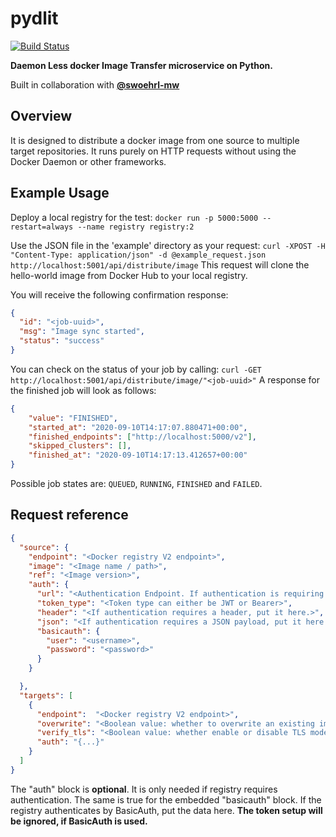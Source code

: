 # pydlit

[![Build Status](https://travis-ci.com/GladCatDK/pydlit.svg?token=8z7XWnDHNg7yb5hEZcjp&branch=master)](https://travis-ci.com/GladCatDK/pydlit)

**Daemon Less docker Image Transfer microservice on Python.**

Built in collaboration with **[@swoehrl-mw](https://github.com/swoehrl-mw)**

## Overview

It is designed to distribute a docker image from one source to multiple target repositories.
It runs purely on HTTP requests without using the Docker Daemon or other frameworks.

## Example Usage

Deploy a local registry for the test: `docker run -p 5000:5000 --restart=always --name registry registry:2`

Use the JSON file in the 'example' directory as your request: `curl -XPOST -H "Content-Type: application/json" -d @example_request.json http://localhost:5001/api/distribute/image`
This request will clone the hello-world image from Docker Hub to your local registry.

You will receive the following confirmation response:
```json
{
  "id": "<job-uuid>", 
  "msg": "Image sync started", 
  "status": "success"
}
```

You can check on the status of your job by calling: `curl -GET http://localhost:5001/api/distribute/image/"<job-uuid>"`
A response for the finished job will look as follows:
```json
{
    "value": "FINISHED",
    "started_at": "2020-09-10T14:17:07.880471+00:00",
    "finished_endpoints": ["http://localhost:5000/v2"],
    "skipped_clusters": [],
    "finished_at": "2020-09-10T14:17:13.412657+00:00"
}
```
Possible job states are: `QUEUED`, `RUNNING`, `FINISHED` and `FAILED`.

## Request reference
```json
{
  "source": {
    "endpoint": "<Docker registry V2 endpoint>",
    "image": "<Image name / path>",
    "ref": "<Image version>",
    "auth": { 
      "url": "<Authentication Endpoint. If authentication is requiring scope and service definition, include them in this URL.>",
      "token_type": "<Token type can either be JWT or Bearer>",
      "header": "<If authentication requires a header, put it here.>",
      "json": "<If authentication requires a JSON payload, put it here.>",
      "basicauth": {
        "user": "<username>",
        "password": "<password>"
      }
    }

  },
  "targets": [
    {
      "endpoint":  "<Docker registry V2 endpoint>",
      "overwrite": "<Boolean value: whether to overwrite an existing image in target registry. Default: 'false'>",
      "verify_tls": "<Boolean value: whether enable or disable TLS mode for network communication. Default: 'false'.>",
      "auth": "{...}"
    }
  ]
}
```
The "auth" block is **optional**. It is only needed if registry requires authentication. The same is true for the embedded
"basicauth" block. If the registry authenticates by BasicAuth, put the data here. **The token setup will be ignored, if BasicAuth is used.**
